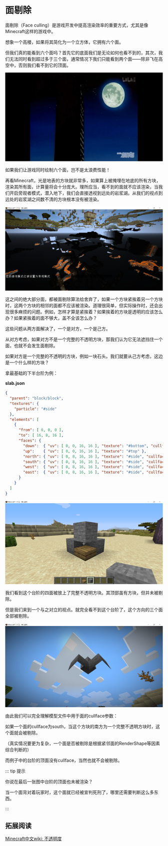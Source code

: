 # 面剔除

面剔除（Face culling）是游戏开发中提高渲染效率的重要方式，尤其是像Minecraft这样的游戏中。

想象一个高楼，如果将其简化为一个立方体，它拥有六个面。

但我们真的能看到六个面吗？首先它的底面我们是无论如何也看不到的，其次，我们无法同时看到超过多于三个面，通常情况下我们只能看到两个面——除非飞在高空中，否则我们看不到它的顶面。

![image-20200706221351663](cullface.assets/image-20200706221351663.png)

如果我们让游戏同时绘制六个面，岂不是太浪费性能！

再看Minecraft，光是地表的方块就非常多，如果算上被掩埋在地底的所有方块，渲染其所有面，计算量将会十分庞大。理所应当，看不到的面就不应该渲染，当我们开启旁观者模式，潜入地下，我们会直接透视到远处的岩浆湖。从我们的视点到远处的岩浆湖之间数不清的方块根本没有被渲染。

![image-20200708101757000](cullface.assets/image-20200708101757000.png)

这之间的绝大部分面，都被面剔除算法给舍弃了，如果一个方块紧挨着另一个方块时，这两个方块的相邻的面都不应该被渲染。道理很简单，但实际操作时，还会出现很多麻烦的问题。例如，怎样才算是紧挨着？如果挨着的方块是透明的应该怎么办？如果紧挨着的面不够大，盖不全该怎么办？

这些问题从两方面解决了，一个是对方，一个是己方。

从对方考虑，如果对方不是一个完整的不透明方块，那我们认为它无法遮挡住一个面，也就不会发生面剔除。

如果对方是一个完整的不透明的方块，例如一块石头。我们就要从己方考虑，这边是一个什么样的方块？

拿最基础的下半台阶为例：

**slab.json**

```json
{
  "parent": "block/block",
  "textures": {
    "particle": "#side"
  },
  "elements": [
    {
      "from": [ 0, 0, 0 ],
      "to": [ 16, 8, 16 ],
      "faces": {
        "down":  { "uv": [ 0, 0, 16, 16 ], "texture": "#bottom", "cullface": "down" },
        "up":    { "uv": [ 0, 0, 16, 16 ], "texture": "#top" },
        "north": { "uv": [ 0, 8, 16, 16 ], "texture": "#side", "cullface": "north" },
        "south": { "uv": [ 0, 8, 16, 16 ], "texture": "#side", "cullface": "south" },
        "west":  { "uv": [ 0, 8, 16, 16 ], "texture": "#side", "cullface": "west" },
        "east":  { "uv": [ 0, 8, 16, 16 ], "texture": "#side", "cullface": "east" }
      }
    }
  ]
}
```

![image-20200708101857617](cullface.assets/image-20200708101857617.png)

我们看到这个台阶的四面被放上了完整不透明方块。其顶部虽有方块，但并未被剔除。

但是我们来到一个与之对立的视点。就完全看不到这个台阶了，这个方向的三个面全部被剔除。

![image-20200708101922214](cullface.assets/image-20200708101922214.png)

由此我们可以完全理解模型文件中用于面的cullface参数：

如果一个面的cullface为south，当这个方块的南方为一个完整不透明方块时，这个面就会被剔除。

（真实情况要更为复杂，一个面是否被剔除是根据紧邻面的RenderShape等因素综合判断的）

而例子中的台阶的顶面没有cullface，当然也就不会被剔除。

::: tip 提示

你说在最后一张图中台阶的顶面也未被渲染？

当一个面背对着玩家时，这个面就已经被宣判死刑了，哪里还需要判断这么多东西。

:::

## 拓展阅读

[Minecraft中文wiki: 不透明度](https://minecraft-zh.gamepedia.com/教程/不透明度)

<br/><br/><Vssue/>